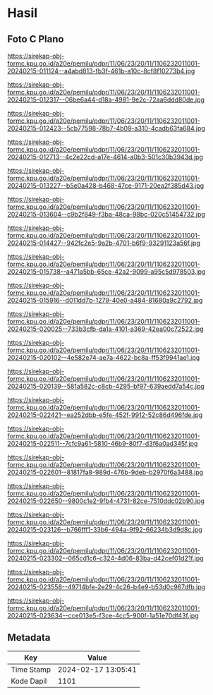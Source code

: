 # Hasil

## Foto C Plano

https://sirekap-obj-formc.kpu.go.id/a20e/pemilu/pdpr/11/06/23/20/11/1106232011001-20240215-011124--a4abd813-fb3f-461b-a10c-8cf8f10273b4.jpg

https://sirekap-obj-formc.kpu.go.id/a20e/pemilu/pdpr/11/06/23/20/11/1106232011001-20240215-012317--06be6a44-d18a-4981-9e2c-72aa6ddd80de.jpg

https://sirekap-obj-formc.kpu.go.id/a20e/pemilu/pdpr/11/06/23/20/11/1106232011001-20240215-012423--5cb77598-78b7-4b09-a310-4cadb63fa684.jpg

https://sirekap-obj-formc.kpu.go.id/a20e/pemilu/pdpr/11/06/23/20/11/1106232011001-20240215-012713--4c2e22cd-a17e-4614-a0b3-501c30b3943d.jpg

https://sirekap-obj-formc.kpu.go.id/a20e/pemilu/pdpr/11/06/23/20/11/1106232011001-20240215-013227--b5e0a428-b468-47ce-9171-20ea2f385d43.jpg

https://sirekap-obj-formc.kpu.go.id/a20e/pemilu/pdpr/11/06/23/20/11/1106232011001-20240215-013604--c9b2f849-f3ba-48ca-98bc-020c51454732.jpg

https://sirekap-obj-formc.kpu.go.id/a20e/pemilu/pdpr/11/06/23/20/11/1106232011001-20240215-014427--942fc2e5-9a2b-4701-b6f9-93291123a56f.jpg

https://sirekap-obj-formc.kpu.go.id/a20e/pemilu/pdpr/11/06/23/20/11/1106232011001-20240215-015738--a471a5bb-65ce-42a2-9099-a95c5d978503.jpg

https://sirekap-obj-formc.kpu.go.id/a20e/pemilu/pdpr/11/06/23/20/11/1106232011001-20240215-015916--d011dd7b-1279-40e0-a484-81680a9c2792.jpg

https://sirekap-obj-formc.kpu.go.id/a20e/pemilu/pdpr/11/06/23/20/11/1106232011001-20240215-020025--733b3cfb-da1a-4101-a369-42ea00c72522.jpg

https://sirekap-obj-formc.kpu.go.id/a20e/pemilu/pdpr/11/06/23/20/11/1106232011001-20240215-020102--4e582e74-ae7a-4622-bc8a-ff53f9941ae1.jpg

https://sirekap-obj-formc.kpu.go.id/a20e/pemilu/pdpr/11/06/23/20/11/1106232011001-20240215-020139--581a582c-c8cb-4295-bf97-639aedd7a54c.jpg

https://sirekap-obj-formc.kpu.go.id/a20e/pemilu/pdpr/11/06/23/20/11/1106232011001-20240215-022421--ea252dbb-e5fe-452f-9912-52c86d496fde.jpg

https://sirekap-obj-formc.kpu.go.id/a20e/pemilu/pdpr/11/06/23/20/11/1106232011001-20240215-022511--7cfc9a61-5810-46b9-80f7-d3f6a0ad345f.jpg

https://sirekap-obj-formc.kpu.go.id/a20e/pemilu/pdpr/11/06/23/20/11/1106232011001-20240215-022601--81817fa8-989d-476b-9deb-b2970f6a3488.jpg

https://sirekap-obj-formc.kpu.go.id/a20e/pemilu/pdpr/11/06/23/20/11/1106232011001-20240215-022650--9800c1e2-9fb4-4731-82ce-7510ddc02b90.jpg

https://sirekap-obj-formc.kpu.go.id/a20e/pemilu/pdpr/11/06/23/20/11/1106232011001-20240215-023126--b766fff1-33b6-494a-9f92-66234b3d9d8c.jpg

https://sirekap-obj-formc.kpu.go.id/a20e/pemilu/pdpr/11/06/23/20/11/1106232011001-20240215-023302--065cd1c6-c324-4d06-83ba-d42cef01d21f.jpg

https://sirekap-obj-formc.kpu.go.id/a20e/pemilu/pdpr/11/06/23/20/11/1106232011001-20240215-023558--49714bfe-2e29-4c26-b4e9-b53d0c967dfb.jpg

https://sirekap-obj-formc.kpu.go.id/a20e/pemilu/pdpr/11/06/23/20/11/1106232011001-20240215-023634--cce013e5-f3ce-4cc5-900f-1a51e70df43f.jpg


## Metadata

| Key        | Value               |
| ---------- | ------------------- |
| Time Stamp | 2024-02-17 13:05:41 |
| Kode Dapil | 1101                |



